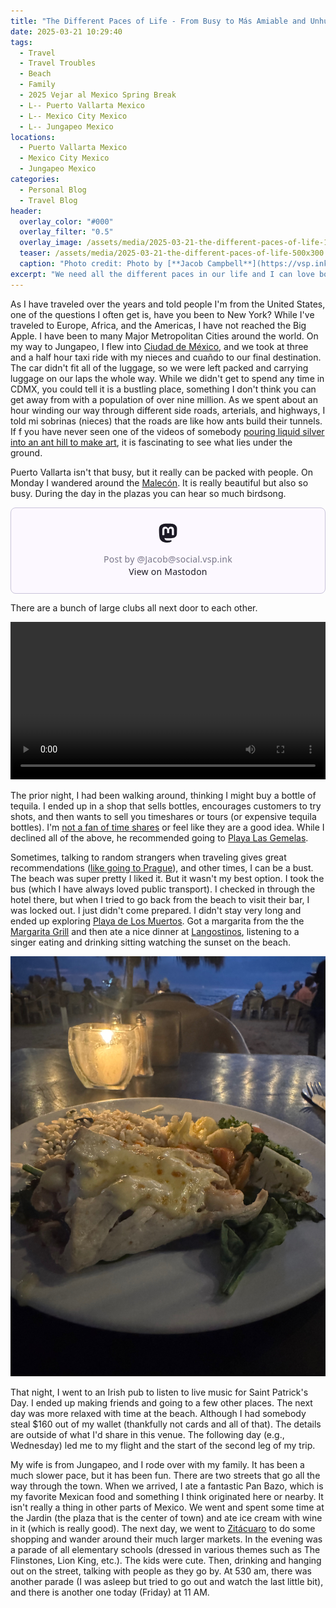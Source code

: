 ```yaml
---
title: "The Different Paces of Life - From Busy to Más Amiable and Unhurried"
date: 2025-03-21 10:29:40
tags:
  - Travel
  - Travel Troubles
  - Beach
  - Family
  - 2025 Vejar al Mexico Spring Break
  - L-- Puerto Vallarta Mexico
  - L-- Mexico City Mexico
  - L-- Jungapeo Mexico
locations: 
  - Puerto Vallarta Mexico
  - Mexico City Mexico
  - Jungapeo Mexico
categories:
  - Personal Blog
  - Travel Blog
header:
  overlay_color: "#000"
  overlay_filter: "0.5"
  overlay_image: /assets/media/2025-03-21-the-different-paces-of-life-1920x600.jpg
  teaser: /assets/media/2025-03-21-the-different-paces-of-life-500x300.jpg
  caption: "Photo credit: Photo by [**Jacob Campbell**](https://vsp.ink/hub) of the church at the Jardin in Jungapeo."
excerpt: "We need all the different paces in our life and I can love both styles."
---
```


As I have traveled over the years and told people I'm from the United States, one of the questions I often get is, have you been to New York? While I've traveled to Europe, Africa, and the Americas, I have not reached the Big Apple. I have been to many Major Metropolitan Cities around the world. On my way to Jungapeo, I flew into [Ciudad de México](https://en.wikipedia.org/wiki/Mexico_City), and we took at three and a half hour taxi ride with my nieces and cuañdo to our final destination. The car didn't fit all of the luggage, so we were left packed and carrying luggage on our laps the whole way. While we didn't get to spend any time in CDMX, you could tell it is a bustling place, something I don't think you can get away from with a population of over nine million. As we spent about an hour winding our way through different side roads, arterials, and highways, I told mi sobrinas (nieces) that the roads are like how ants build their tunnels. If f you have never seen one of the videos of somebody [pouring liquid silver into an ant hill to make art](https://youtu.be/IGJ2jMZ-gaI?si=Lw8mV6Zg7pgJuflt), it is fascinating to see what lies under the ground. 

Puerto Vallarta isn't that busy, but it really can be packed with people. On Monday I wandered around the [Malecón](https://en.m.wikipedia.org/wiki/Malecón,_Puerto_Vallarta). It is really beautiful but also so busy. During the day in the plazas you can hear so much birdsong. 

<blockquote class="mastodon-embed" data-embed-url="https://social.vsp.ink/@Jacob/114180931052626627/embed" style="background: #FCF8FF; border-radius: 8px; border: 1px solid #C9C4DA; margin: 0; max-width: 540px; min-width: 270px; overflow: hidden; padding: 0;"> <a href="https://social.vsp.ink/@Jacob/114180931052626627" target="_blank" style="align-items: center; color: #1C1A25; display: flex; flex-direction: column; font-family: system-ui, -apple-system, BlinkMacSystemFont, 'Segoe UI', Oxygen, Ubuntu, Cantarell, 'Fira Sans', 'Droid Sans', 'Helvetica Neue', Roboto, sans-serif; font-size: 14px; justify-content: center; letter-spacing: 0.25px; line-height: 20px; padding: 24px; text-decoration: none;"> <svg xmlns="http://www.w3.org/2000/svg" xmlns:xlink="http://www.w3.org/1999/xlink" width="32" height="32" viewBox="0 0 79 75"><path d="M74.7135 16.6043C73.6199 8.54587 66.5351 2.19527 58.1366 0.964691C56.7196 0.756754 51.351 0 38.9148 0H38.822C26.3824 0 23.7135 0.756754 22.2966 0.964691C14.1319 2.16118 6.67571 7.86752 4.86669 16.0214C3.99657 20.0369 3.90371 24.4888 4.06535 28.5726C4.29578 34.4289 4.34049 40.275 4.877 46.1075C5.24791 49.9817 5.89495 53.8251 6.81328 57.6088C8.53288 64.5968 15.4938 70.4122 22.3138 72.7848C29.6155 75.259 37.468 75.6697 44.9919 73.971C45.8196 73.7801 46.6381 73.5586 47.4475 73.3063C49.2737 72.7302 51.4164 72.086 52.9915 70.9542C53.0131 70.9384 53.0308 70.9178 53.0433 70.8942C53.0558 70.8706 53.0628 70.8445 53.0637 70.8179V65.1661C53.0634 65.1412 53.0574 65.1167 53.0462 65.0944C53.035 65.0721 53.0189 65.0525 52.9992 65.0371C52.9794 65.0218 52.9564 65.011 52.9318 65.0056C52.9073 65.0002 52.8819 65.0003 52.8574 65.0059C48.0369 66.1472 43.0971 66.7193 38.141 66.7103C29.6118 66.7103 27.3178 62.6981 26.6609 61.0278C26.1329 59.5842 25.7976 58.0784 25.6636 56.5486C25.6622 56.5229 25.667 56.4973 25.6775 56.4738C25.688 56.4502 25.7039 56.4295 25.724 56.4132C25.7441 56.397 25.7678 56.3856 25.7931 56.3801C25.8185 56.3746 25.8448 56.3751 25.8699 56.3816C30.6101 57.5151 35.4693 58.0873 40.3455 58.086C41.5183 58.086 42.6876 58.086 43.8604 58.0553C48.7647 57.919 53.9339 57.6701 58.7591 56.7361C58.8794 56.7123 58.9998 56.6918 59.103 56.6611C66.7139 55.2124 73.9569 50.665 74.6929 39.1501C74.7204 38.6967 74.7892 34.4016 74.7892 33.9312C74.7926 32.3325 75.3085 22.5901 74.7135 16.6043ZM62.9996 45.3371H54.9966V25.9069C54.9966 21.8163 53.277 19.7302 49.7793 19.7302C45.9343 19.7302 44.0083 22.1981 44.0083 27.0727V37.7082H36.0534V27.0727C36.0534 22.1981 34.124 19.7302 30.279 19.7302C26.8019 19.7302 25.0651 21.8163 25.0617 25.9069V45.3371H17.0656V25.3172C17.0656 21.2266 18.1191 17.9769 20.2262 15.568C22.3998 13.1648 25.2509 11.9308 28.7898 11.9308C32.8859 11.9308 35.9812 13.492 38.0447 16.6111L40.036 19.9245L42.0308 16.6111C44.0943 13.492 47.1896 11.9308 51.2788 11.9308C54.8143 11.9308 57.6654 13.1648 59.8459 15.568C61.9529 17.9746 63.0065 21.2243 63.0065 25.3172L62.9996 45.3371Z" fill="currentColor"/></svg> <div style="color: #787588; margin-top: 16px;">Post by @Jacob@social.vsp.ink</div> <div style="font-weight: 500;">View on Mastodon</div> </a> </blockquote> <script data-allowed-prefixes="https://social.vsp.ink/" async src="https://social.vsp.ink/embed.js"></script>

There are a bunch of large clubs all next door to each other. 

<video style="width: 100%; height: auto;" controls>
  <source src="/assets/media/2025-03-21-malecon-clubs-night.mov" type="video/mp4">
  <source src="/assets/media/2025-03-21-malecon-clubs-night.mov" type="video/quicktime">
  Your browser does not support the video tag.
</video>

The prior night, I had been walking around, thinking I might buy a bottle of tequila. I ended up in a shop that sells bottles, encourages customers to try shots, and then wants to sell you timeshares or tours (or expensive tequila bottles). I'm [not a fan of time shares](https://social.vsp.ink/@Jacob/114175583923239343) or feel like they are a good idea. While I declined all of the above, he recommended going to [Playa Las Gemelas](https://www.puertovallarta.net/what_to_do/las-gemelas-beach/).

Sometimes, talking to random strangers when traveling gives great recommendations ([like going to Prague](https://jacobrcampbell.com/blog/2008/8/prague-so-many-statues-and-beautiful-streets)), and other times, I can be a bust. The beach was super pretty I liked it. But it wasn't my best option. I took the bus (which I have always loved public transport). I checked in through the hotel there, but when I tried to go back from the beach to visit their bar, I was locked out. I just didn't come prepared. I didn't stay very long and ended up exploring [Playa de Los Muertos](https://en.m.wikipedia.org/wiki/Playa_de_los_Muertos_(Puerto_Vallarta)). Got a margarita from the the [Margarita Grill](https://media.vsp.ink/p/photos/807430617029603332) and then ate a nice dinner at [Langostinos](https://www.tripadvisor.com/Restaurant_Review-g150793-d948931-Reviews-Langostinos-Puerto_Vallarta.html?m=19905),  listening to a singer eating and drinking sitting watching the sunset on the beach.

![Food Beach and After Sunset in PVR](/assets/media/2025-03-21-food-beach-after-sunset.jpeg)

That night, I went to an Irish pub to listen to live music for Saint Patrick's Day. I ended up making friends and going to a few other places. The next day was more relaxed with time at the beach. Although I had somebody steal $160 out of my wallet (thankfully not cards and all of that). The details are outside of what I'd share in this venue. The following day (e.g., Wednesday) led me to my flight and the start of the second leg of my trip. 

My wife is from Jungapeo, and I rode over with my family. It has been a much slower pace, but it has been fun. There are two streets that go all the way through the town. When we arrived, I ate a fantastic Pan Bazo, which is my favorite Mexican food and something I think originated here or nearby. It isn't really a thing in other parts of Mexico. We went and spent some time at the Jardin (the plaza that is the center of town) and ate ice cream with wine in it (which is really good). The next day, we went to [Zitácuaro](https://en.wikipedia.org/wiki/Zitácuaro) to do some shopping and wander around their much larger markets. In the evening was a parade of all elementary schools (dressed in various themes such as The Flinstones, Lion King, etc.). The kids were cute. Then, drinking and hanging out on the street, talking with people as they go by. At 530 am, there was another parade (I was asleep but tried to go out and watch the last little bit), and there is another one today (Friday) at 11 AM.